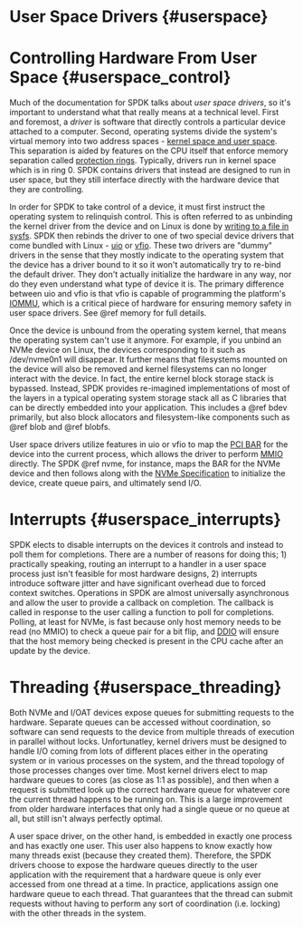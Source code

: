 # User Space Drivers {#userspace}

# Controlling Hardware From User Space {#userspace_control}

Much of the documentation for SPDK talks about _user space drivers_, so it's
important to understand what that really means at a technical level. First and
foremost, a _driver_ is software that directly controls a particular device
attached to a computer. Second, operating systems divide the system's virtual
memory into two address spaces -
[kernel space and user space](https://en.wikipedia.org/wiki/User_space). This
separation is aided by features on the CPU itself that enforce memory separation
called [protection rings](https://en.wikipedia.org/wiki/Protection_ring).
Typically, drivers run in kernel space which is in ring 0. SPDK contains drivers
that instead are designed to run in user space, but they still interface directly
with the hardware device that they are controlling.

In order for SPDK to take control of a device, it must first instruct the
operating system to relinquish control. This is often referred to as unbinding
the kernel driver from the device and on Linux is done by
[writing to a file in sysfs](https://lwn.net/Articles/143397/).
SPDK then rebinds the driver to one of two special device drivers that come
bundled with Linux -
[uio](https://www.kernel.org/doc/html/latest/driver-api/uio-howto.html) or
[vfio](https://www.kernel.org/doc/Documentation/vfio.txt). These two drivers
are "dummy" drivers in the sense that they mostly indicate to the operating
system that the device has a driver bound to it so it won't automatically try
to re-bind the default driver. They don't actually initialize the hardware in
any way, nor do they even understand what type of device it is. The primary
difference between uio and vfio is that vfio is capable of programming the
platform's
[IOMMU](https://en.wikipedia.org/wiki/Input%E2%80%93output_memory_management_unit),
which is a critical piece of hardware for ensuring memory safety in user space
drivers. See @ref memory for full details.

Once the device is unbound from the operating system kernel, that means the
operating system can't use it anymore. For example, if you unbind an NVMe
device on Linux, the devices corresponding to it such as /dev/nvme0n1 will
disappear. It further means that filesystems mounted on the device will also be
removed and kernel filesystems can no longer interact with the device. In fact,
the entire kernel block storage stack is bypassed. Instead, SPDK provides
re-imagined implementations of most of the layers in a typical operating system
storage stack all as C libraries that can be directly embedded into your
application. This includes a @ref bdev primarily, but also block allocators and
filesystem-like components such as @ref blob and @ref blobfs.

User space drivers utilize features in uio or vfio to map the
[PCI BAR](https://en.wikipedia.org/wiki/PCI_configuration_space) for the device
into the current process, which allows the driver to perform
[MMIO](https://en.wikipedia.org/wiki/Memory-mapped_I/O) directly. The SPDK @ref
nvme, for instance, maps the BAR for the NVMe device and then follows along
with the
[NVMe Specification](http://nvmexpress.org/wp-content/uploads/NVM_Express_Revision_1.3.pdf)
to initialize the device, create queue pairs, and ultimately send I/O.

# Interrupts {#userspace_interrupts}

SPDK elects to disable interrupts on the devices it controls and instead to
poll them for completions. There are a number of reasons for doing this; 1)
practically speaking, routing an interrupt to a handler in a user space process
just isn't feasible for most hardware designs, 2) interrupts introduce software
jitter and have significant overhead due to forced context switches. Operations
in SPDK are almost universally asynchronous and allow the user to provide a
callback on completion. The callback is called in response to the user calling
a function to poll for completions. Polling, at least for NVMe, is fast because
only host memory needs to be read (no MMIO) to check a queue pair for a bit
flip, and
[DDIO](https://www.intel.com/content/www/us/en/io/data-direct-i-o-technology.html)
will ensure that the host memory being checked is present in the CPU cache
after an update by the device.

# Threading {#userspace_threading}

Both NVMe and I/OAT devices expose queues for submitting requests to the
hardware. Separate queues can be accessed without coordination, so software can
send requests to the device from multiple threads of execution in parallel
without locks. Unfortunatley, kernel drivers must be designed to handle I/O
coming from lots of different places either in the operating system or in
various processes on the system, and the thread topology of those processes
changes over time. Most kernel drivers elect to map hardware queues to cores
(as close as 1:1 as possible), and then when a request is submitted look up the
correct hardware queue for whatever core the current thread happens to be
running on. This is a large improvement from older hardware interfaces that
only had a single queue or no queue at all, but still isn't always perfectly
optimal.

A user space driver, on the other hand, is embedded in exactly one process and
has exactly one user. This user also happens to know exactly how many threads
exist (because they created them). Therefore, the SPDK drivers choose to expose
the hardware queues directly to the user application with the requirement that
a hardware queue is only ever accessed from one thread at a time. In practice,
applications assign one hardware queue to each thread. That guarantees that the
thread can submit requests without having to perform any sort of coordination
(i.e. locking) with the other threads in the system.
